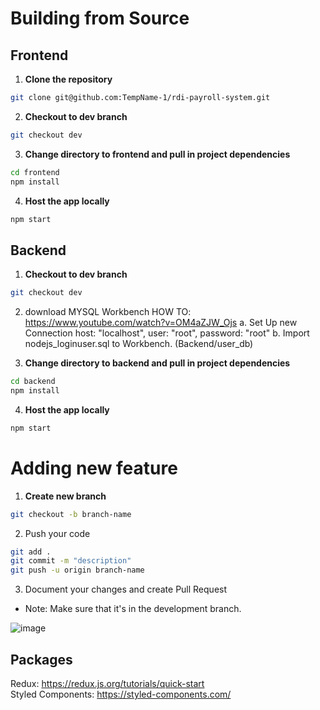 # Building from Source

## Frontend
1. **Clone the repository**
```bash
git clone git@github.com:TempName-1/rdi-payroll-system.git
```

2. **Checkout to dev branch**
```bash
git checkout dev
```

3. **Change directory to frontend and pull in project dependencies**
```bash
cd frontend
npm install
```

4. **Host the app locally**
```bash
npm start
```

## Backend
1. **Checkout to dev branch**
```bash
git checkout dev
```

2. download MYSQL Workbench 
HOW TO: https://www.youtube.com/watch?v=OM4aZJW_Ojs
	a. Set Up new Connection
		host: "localhost",
 		 user: "root",
 		 password: "root"
	b. Import nodejs_loginuser.sql to Workbench. (Backend/user_db)

3. **Change directory to backend and pull in project dependencies**
```bash
cd backend
npm install
```

4. **Host the app locally**
```bash
npm start
```

# Adding new feature
1. **Create new branch**
```bash
git checkout -b branch-name
```

2. Push your code
```bash
git add .
git commit -m "description"
git push -u origin branch-name
```

3. Document your changes and create Pull Request

- Note: Make sure that it's in the development branch.

![image](https://user-images.githubusercontent.com/58845052/136660462-0c46db45-9022-48f4-ba36-c9427e0680d3.png)


## Packages
Redux: https://redux.js.org/tutorials/quick-start
<br/>
Styled Components: https://styled-components.com/




